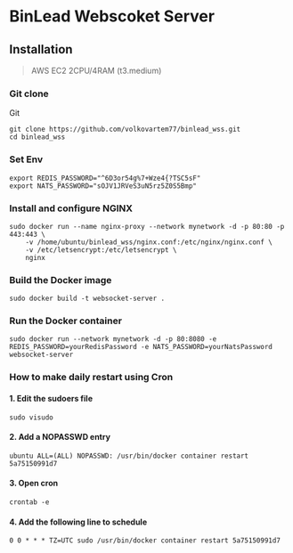 # BinLead Webscoket Server
## Installation

> AWS EC2 2CPU/4RAM (t3.medium)


### Git clone
Git
```
git clone https://github.com/volkovartem77/binlead_wss.git
cd binlead_wss
```

### Set Env
```
export REDIS_PASSWORD="^6D3or54g%7+Wze4{?TSC5sF"
export NATS_PASSWORD="sOJV1JRVeS3uN5rz5Z0S5Bmp"
```

### Install and configure NGINX
```
sudo docker run --name nginx-proxy --network mynetwork -d -p 80:80 -p 443:443 \
    -v /home/ubuntu/binlead_wss/nginx.conf:/etc/nginx/nginx.conf \
    -v /etc/letsencrypt:/etc/letsencrypt \
    nginx
```

### Build the Docker image
```
sudo docker build -t websocket-server .
```

### Run the Docker container
```
sudo docker run --network mynetwork -d -p 80:8080 -e REDIS_PASSWORD=yourRedisPassword -e NATS_PASSWORD=yourNatsPassword websocket-server
```

### How to make daily restart using Cron

#### 1. Edit the sudoers file
```
sudo visudo
```

#### 2. Add a NOPASSWD entry

```
ubuntu ALL=(ALL) NOPASSWD: /usr/bin/docker container restart 5a75150991d7
```

#### 3. Open cron
```
crontab -e
```

#### 4. Add the following line to schedule  
```
0 0 * * * TZ=UTC sudo /usr/bin/docker container restart 5a75150991d7
```